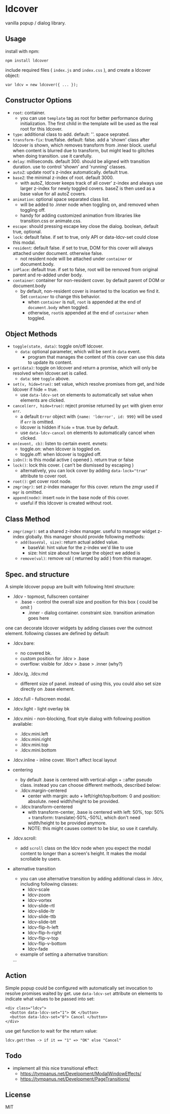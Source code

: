 # ldcover

vanilla popup / dialog library.


## Usage

install with npm:

    npm install ldcover

include required files ( `index.js` and `index.css` ), and create a ldcover object:

    var ldcv = new ldcover({ ... });


## Constructor Options

 - `root`: container.
   - you can use `template` tag as root for better performance during initialization. The first child in the template will be used as the real root for this ldcover.
 - `type`: additional class to add. default: ''. space seprated.
 - `transform-fix`: true/false. default: false.
   add a 'shown' class after ldcover is shown, which removes transform from .inner block.
   useful when content is blurred due to transform, but might lead to glitches when doing transition. use it carefully.
 - `delay`: milliseconds. default 300. should be aligned with transition duration. use to control 'shown' and 'running' classes.
 - `autoZ`: update root's z-index automatically. default true.
 - `baseZ`: the minimal z-index of root. default 3000.
   - with autoZ, ldcover keeps track of all cover' z-index and always use larger z-index for newly toggled covers. baseZ is then used as a base value for all autoZ covers.
 - `animation`: optional space separated class list.
   - will be added to .inner node when toggling on, and removed when toggling off.
   - handy for adding customized animation from libraries like transition.css or animate.css.
 - `escape`: should pressing escape key close the dialog. boolean, default true, optional.
 - `lock`: default false. if set to true, only API or data-ldcv-set could close this modal.
 - `resident`: default false. if set to true, DOM for this cover will always attached under document. otherwise false.
   - not resident node will be attached under `container` or document.body.
 - `inPlace`: default true. if set to false, root will be removed from original parent and re-added under body.
 - `container`: container for non-resident cover. by default parent of DOM or document.body
   - by default, non-resident cover is inserted to the location we find it. Set `container` to change this behavior.
     - when `container` is null, `root` is appended at the end of `document.body` when toggled.
     - otherwise, `root`is appended at the end of `container` when toggled.


## Object Methods

 - `toggle(state, data)`: toggle on/off ldcover.
   - `data`: optional parameter, which will be sent in `data` event.
     - program that manages the content of this cover can use this data to update its content.
 - `get(data)`: toggle on ldcover and return a promise, which will only be resolved when ldcover.set is called.
   - `data`: see `toggle` above.
 - `set(v, hide=true)`: set value, which resolve promises from get, and hide ldcover if hide = true.
   - use `data-ldcv-set` on elements to automatically set value when elements are clicked.
 - `cancel(err, hide=true)`: reject promise returned by `get` with given error `err`.
   - a default `Error` object with `{name: 'lderror', id: 999}` will be used if `err` is omitted.
   - ldcover is hidden if `hide` = true. true by default.
   - use `data-ldcv-cancel` on elements to automatically cancel when clicked.
 - `on(event, cb)`: listen to certain event. evnets:
   - toggle.on: when ldcover is toggled on.
   - toggle.off: when ldcover is toggled off.
 - `isOn()`: is this modal active ( opened ). return true or false
 - `lock()`: lock this cover. ( can't be dismissed by escaping )
   - alternatively, you can lock cover by adding `data-lock="true"` attribute to cover root.
 - `root()`: get cover root node.
 - `zmgr(mgr)`: set z-index manager for this cover. return the zmgr used if `mgr` is omitted.
 - `append(node)`: insert `node` in the base node of this cover.
   - useful if this ldcover is created without root.


## Class Method

 - `zmgr(zmgr)`: set a shared z-index manager. useful to manager widget z-index globally.
   this manager should provide following methods:
   - `add(baseVal, size)`: return actual added value.
     - baseVal: hint value for the z-index we'd like to use
     - size: hint size about how large the object we added is
   - `remove(val)`: remove val ( returned by add ) from this manager.


## Spec. and structure

A simple ldcover popup are built with following html structure:

 * .ldcv          - topmost, fullscreen container
   * .base        - control the overall size and position for this box ( could be omit )
     * .inner     - dialog container. constraint size. transition animation goes here


one can decorate ldcover widgets by adding classes over the outmost element. following classes are defined by default:

 * .ldcv.bare:
   - no covered bk.
   - custom position for .ldcv > .base
   - overflow: visible for .ldcv > .base > .inner (why?)
 * .ldcv.lg, .ldcv.md
   - different size of panel. instead of using this, you could also set size directly on .base element.
 * .ldcv.full - fullscreen modal.
 * .ldcv.light - light overlay bk
 * .ldcv.mini - non-blocking, float style dialog with following position available:
   - .ldcv.mini.left
   - .ldcv.mini.right
   - .ldcv.mini.top
   - .ldcv.mini.bottom
 * .ldcv.inline - inline cover. Won't affect local layout

 * centering
   - by default .base is centered with vertical-align + ::after pseudo class. instead you can choose different methods, described below:
   - .ldcv.margin-centered
     - center with margin: auto + left/right/top/bottom: 0 and position: absolute. need width/height to be provided.
   - .ldcv.transform-centered
     - with transform-center, .base is centered with left: 50%, top: 50% + transform: translate(-50%,-50%), which don't need width/height to be provided anymore.
     - NOTE: this might causes content to be blur, so use it carefully.

 * .ldcv.scroll:
   - add `scroll` class on the ldcv node when you expect the modal content to longer than a screen's height. It makes the modal scrollable by users.

 * alternative transition
   - you can use alternative transition by adding additional class in .ldcv, including following classes:
     - ldcv-scale
     - ldcv-zoom
     - ldcv-vortex
     - ldcv-slide-rtl
     - ldcv-slide-ltr
     - ldcv-slide-ttb
     - ldcv-slide-btt
     - ldcv-flip-h-left
     - ldcv-flip-h-right
     - ldcv-flip-v-top
     - ldcv-flip-v-bottom
     - ldcv-fade
   - example of setting a alternative transition:


    <div class="ldcv ldcv-scale"> ... </div>



## Action

Simple popup could be configured with automatically set invocation to resolve promises waited by get. use `data-ldcv-set` attribute on elements to indicate what values to be passed into set:

    <div class="ldcv">
      <button data-ldcv-set="1"> OK </button>
      <button data-ldcv-set="0"> Cancel </button>
    </div>

use get function to wait for the return value:

    ldcv.get!then -> if it == "1" => "OK" else "Cancel"


## Todo

 - implement all this nice transitional effect:
   - https://tympanus.net/Development/ModalWindowEffects/
   - https://tympanus.net/Development/PageTransitions/


## License

MIT
